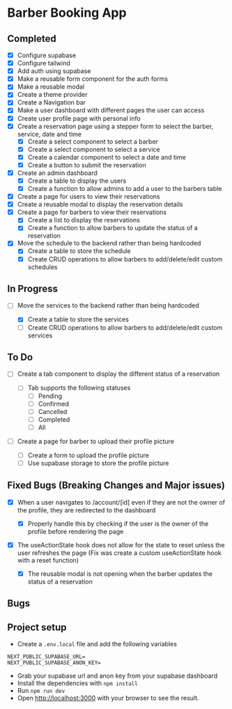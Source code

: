 # Barber Booking App

## Completed

- [x] Configure supabase
- [x] Configure tailwind
- [x] Add auth using supabase
- [x] Make a reusable form component for the auth forms
- [x] Make a reusable modal
- [x] Create a theme provider
- [x] Create a Navigation bar
- [x] Make a user dashboard with different pages the user can access
- [x] Create user profile page with personal info
- [x] Create a reservation page using a stepper form to select the barber, service, date and time
  - [x] Create a select component to select a barber
  - [x] Create a select component to select a service
  - [x] Create a calendar component to select a date and time
  - [x] Create a button to submit the reservation
- [x] Create an admin dashboard
  - [x] Create a table to display the users
  - [x] Create a function to allow admins to add a user to the barbers table
- [x] Create a page for users to view their reservations
- [x] Create a reusable modal to display the reservation details
- [x] Create a page for barbers to view their reservations
  - [x] Create a list to display the reservations
  - [x] Create a function to allow barbers to update the status of a reservation
- [x] Move the schedule to the backend rather than being hardcoded
  - [x] Create a table to store the schedule
  - [x] Create CRUD operations to allow barbers to add/delete/edit custom schedules

## In Progress

- [ ] Move the services to the backend rather than being hardcoded

  - [x] Create a table to store the services
  - [ ] Create CRUD operations to allow barbers to add/delete/edit custom services

## To Do

- [ ] Create a tab component to display the different status of a reservation

  - [ ] Tab supports the following statuses
    - [ ] Pending
    - [ ] Confirmed
    - [ ] Cancelled
    - [ ] Completed
    - [ ] All

- [ ] Create a page for barber to upload their profile picture

  - [ ] Create a form to upload the profile picture
  - [ ] Use supabase storage to store the profile picture

## Fixed Bugs (Breaking Changes and Major issues)

- [x] When a user navigates to /account/[id] even if they are not the owner of the profile, they are redirected to the dashboard

  - [x] Properly handle this by checking if the user is the owner of the profile before rendering the page

- [x] The useActionState hook does not allow for the state to reset unless the user refreshes the page (Fix was create a custom useActionState hook with a reset function)
  - [x] The reusable modal is not opening when the barber updates the status of a reservation

## Bugs

## Project setup

- Create a `.env.local` file and add the following variables

```
NEXT_PUBLIC_SUPABASE_URL=
NEXT_PUBLIC_SUPABASE_ANON_KEY=
```

- Grab your supabase url and anon key from your supabase dashboard
- Install the dependencies with `npm install`
- Run `npm run dev`
- Open [http://localhost:3000](http://localhost:3000) with your browser to see the result.
